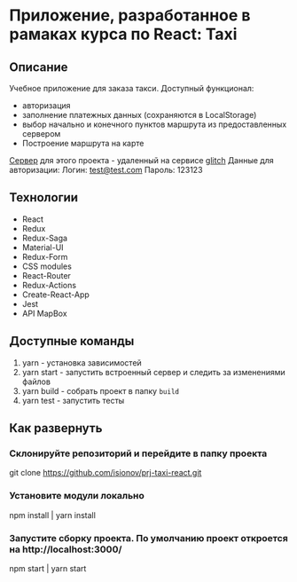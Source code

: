 # Приложение, разработанное в рамаках курса по React: Taxi

## Описание

Учебное приложение для заказа такси. Доступный функционал:

- авторизация
- заполнение платежных данных (сохраняются в LocalStorage)
- выбор начально и конечного пунктов маршрута из предоставленных сервером
- Построение маршрута на карте

[Сервер](https://loft-taxi.glitch.me/) для этого проекта - удаленный на сервисе [glitch](https://glitch.com/)
Данные для авторизации:
Логин: test@test.com
Пароль: 123123

## Технологии

- React
- Redux
- Redux-Saga
- Material-UI
- Redux-Form
- CSS modules
- React-Router
- Redux-Actions
- Create-React-App
- Jest
- API MapBox

## Доступные команды

1. yarn - установка зависимостей
2. yarn start - запустить встроенный сервер и следить за изменениями файлов
3. yarn build - собрать проект в папку `build`
4. yarn test - запустить тесты

## Как развернуть

### Склонируйте репозиторий и перейдите в папку проекта

git clone https://github.com/isionov/prj-taxi-react.git

### Установите модули локально

npm install | yarn install

### Запустите сборку проекта. По умолчанию проект откроется на http://localhost:3000/

npm start | yarn start
